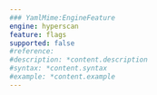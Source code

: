 ```yaml
---
### YamlMime:EngineFeature
engine: hyperscan
feature: flags
supported: false
#reference: 
#description: *content.description
#syntax: *content.syntax
#example: *content.example
---
```

